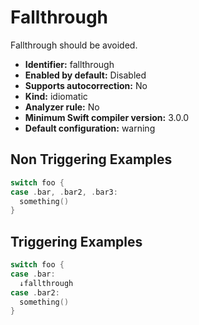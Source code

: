 # Fallthrough

Fallthrough should be avoided.

* **Identifier:** fallthrough
* **Enabled by default:** Disabled
* **Supports autocorrection:** No
* **Kind:** idiomatic
* **Analyzer rule:** No
* **Minimum Swift compiler version:** 3.0.0
* **Default configuration:** warning

## Non Triggering Examples

```swift
switch foo {
case .bar, .bar2, .bar3:
  something()
}
```

## Triggering Examples

```swift
switch foo {
case .bar:
  ↓fallthrough
case .bar2:
  something()
}
```